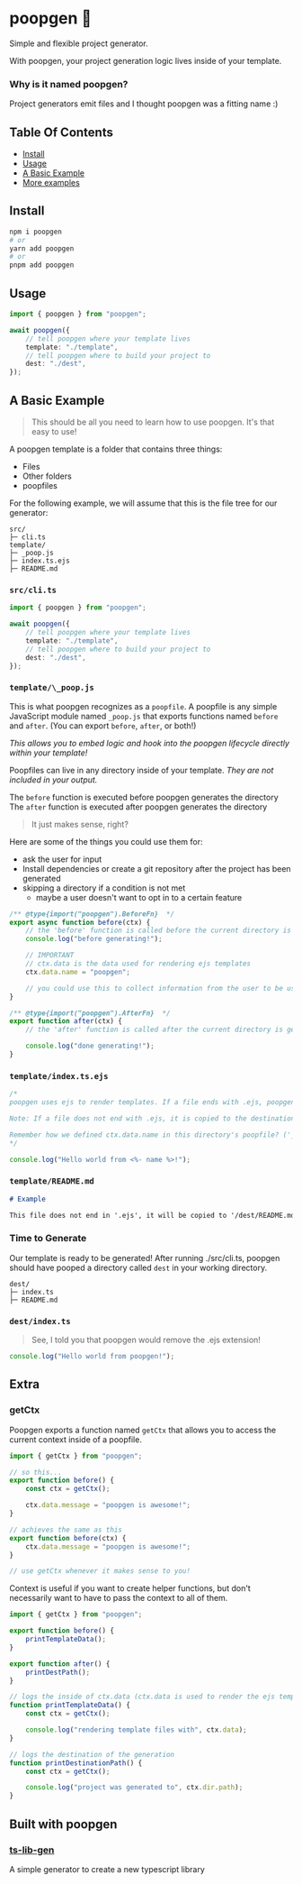 # poopgen 💩

Simple and flexible project generator.

With poopgen, your project generation logic lives inside of your template.

### Why is it named poopgen?

Project generators emit files and I thought poopgen was a fitting name :)

## Table Of Contents

-   [Install](#install)
-   [Usage](#usage)
-   [A Basic Example](#a-basic-example)
-   [More examples](/examples/templates)

## Install

```sh
npm i poopgen
# or
yarn add poopgen
# or
pnpm add poopgen
```

## Usage

```ts
import { poopgen } from "poopgen";

await poopgen({
	// tell poopgen where your template lives
	template: "./template",
	// tell poopgen where to build your project to
	dest: "./dest",
});
```

## A Basic Example

> This should be all you need to learn how to use poopgen. It's that easy to use!

A poopgen template is a folder that contains three things:

-   Files
-   Other folders
-   poopfiles

For the following example, we will assume that this is the file tree for our generator:

```
src/
├─ cli.ts
template/
├─ _poop.js
├─ index.ts.ejs
├─ README.md

```

### `src/cli.ts`

```ts
import { poopgen } from "poopgen";

await poopgen({
	// tell poopgen where your template lives
	template: "./template",
	// tell poopgen where to build your project to
	dest: "./dest",
});
```

### `template/\_poop.js`

This is what poopgen recognizes as a `poopfile`. A poopfile is any simple JavaScript module named `_poop.js` that exports functions named `before` and `after`. (You can export `before`, `after`, or both!)

_This allows you to embed logic and hook into the poopgen lifecycle directly within your template!_

Poopfiles can live in any directory inside of your template. _They are not included in your output._

The `before` function is executed before poopgen generates the directory
The `after` function is executed after poopgen generates the directory

> It just makes sense, right?

Here are some of the things you could use them for:

-   ask the user for input
-   Install dependencies or create a git repository after the project has been generated
-   skipping a directory if a condition is not met
    -   maybe a user doesn't want to opt in to a certain feature

```js
/** @type{import("poopgen").BeforeFn}  */
export async function before(ctx) {
	// the 'before' function is called before the current directory is generated
	console.log("before generating!");

	// IMPORTANT
	// ctx.data is the data used for rendering ejs templates
	ctx.data.name = "poopgen";

	// you could use this to collect information from the user to be used in your templates!
}

/** @type{import("poopgen").AfterFn}  */
export function after(ctx) {
	// the 'after' function is called after the current directory is generated

	console.log("done generating!");
}
```

### `template/index.ts.ejs`

```js
/* 
poopgen uses ejs to render templates. If a file ends with .ejs, poopgen knows it is a template and will strip the extension off after generating it. 

Note: If a file does not end with .ejs, it is copied to the destination without any templating

Remember how we defined ctx.data.name in this directory's poopfile? ('_poop.js'). This file, 'index.ts.ejs', requires name to be defined on the ctx.data object.
*/

console.log("Hello world from <%- name %>!");
```

### `template/README.md`

```md
# Example

This file does not end in '.ejs', it will be copied to '/dest/README.md'!
```

### Time to Generate

Our template is ready to be generated! After running ./src/cli.ts, poopgen should have pooped a directory called `dest` in your working directory.

```
dest/
├─ index.ts
├─ README.md
```

### `dest/index.ts`

> See, I told you that poopgen would remove the .ejs extension!

```ts
console.log("Hello world from poopgen!");
```

## Extra

### getCtx

Poopgen exports a function named `getCtx` that allows you to access the current context inside of a poopfile.

```js
import { getCtx } from "poopgen";

// so this...
export function before() {
	const ctx = getCtx();

	ctx.data.message = "poopgen is awesome!";
}

// achieves the same as this
export function before(ctx) {
	ctx.data.message = "poopgen is awesome!";
}

// use getCtx whenever it makes sense to you!
```

Context is useful if you want to create helper functions, but don't necessarily want to have to pass the context to all of them.

```js
import { getCtx } from "poopgen";

export function before() {
	printTemplateData();
}

export function after() {
	printDestPath();
}

// logs the inside of ctx.data (ctx.data is used to render the ejs templates)
function printTemplateData() {
	const ctx = getCtx();

	console.log("rendering template files with", ctx.data);
}

// logs the destination of the generation
function printDestinationPath() {
	const ctx = getCtx();

	console.log("project was generated to", ctx.dir.path);
}
```

## Built with poopgen

### [ts-lib-gen](https://github.com/WLowe10/ts-lib-gen)

A simple generator to create a new typescript library
